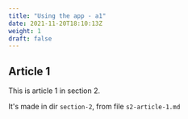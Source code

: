 ```yaml
---
title: "Using the app - a1"
date: 2021-11-20T18:10:13Z
weight: 1
draft: false
---
```


## Article 1

This is article 1 in section 2.

It's made in dir `section-2`, from file `s2-article-1.md`
